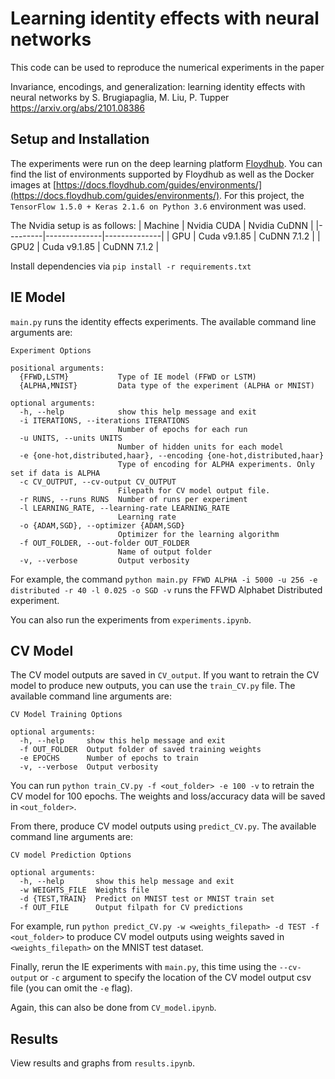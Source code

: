 # Learning identity effects with neural networks

This code can be used to reproduce the numerical experiments in the paper

Invariance, encodings, and generalization: learning identity effects with neural networks
by S. Brugiapaglia, M. Liu, P. Tupper
https://arxiv.org/abs/2101.08386

## Setup and Installation

The experiments were run on the deep learning platform [Floydhub](https://www.floydhub.com/). 
You can find the list of environments supported by Floydhub as well as the Docker images at [https://docs.floydhub.com/guides/environments/](https://docs.floydhub.com/guides/environments/).
For this project, the `TensorFlow 1.5.0 + Keras 2.1.6 on Python 3.6` environment was used.

The Nvidia setup is as follows:
| Machine | Nvidia CUDA  | Nvidia CuDNN |
|---------|--------------|--------------|
| GPU     | Cuda v9.1.85 | CuDNN 7.1.2  |
| GPU2    | Cuda v9.1.85 | CuDNN 7.1.2  |


Install dependencies via `pip install -r requirements.txt`

## IE Model

`main.py` runs the identity effects experiments. The available command line arguments are:
```
Experiment Options

positional arguments:
  {FFWD,LSTM}           Type of IE model (FFWD or LSTM)
  {ALPHA,MNIST}         Data type of the experiment (ALPHA or MNIST)

optional arguments:
  -h, --help            show this help message and exit
  -i ITERATIONS, --iterations ITERATIONS
                        Number of epochs for each run
  -u UNITS, --units UNITS
                        Number of hidden units for each model
  -e {one-hot,distributed,haar}, --encoding {one-hot,distributed,haar}
                        Type of encoding for ALPHA experiments. Only set if data is ALPHA
  -c CV_OUTPUT, --cv-output CV_OUTPUT
                        Filepath for CV model output file.
  -r RUNS, --runs RUNS  Number of runs per experiment
  -l LEARNING_RATE, --learning-rate LEARNING_RATE
                        Learning rate
  -o {ADAM,SGD}, --optimizer {ADAM,SGD}
                        Optimizer for the learning algorithm
  -f OUT_FOLDER, --out-folder OUT_FOLDER
                        Name of output folder
  -v, --verbose         Output verbosity
```

For example, the command `python main.py FFWD ALPHA -i 5000 -u 256 -e distributed -r 40 -l 0.025 -o SGD -v` runs the FFWD Alphabet Distributed experiment.

You can also run the experiments from `experiments.ipynb`.

## CV Model

The CV model outputs are saved in `CV_output`. If you want to retrain the CV model to produce new outputs, you can use the `train_CV.py` file. 
The available command line arguments are:

```
CV Model Training Options

optional arguments:
  -h, --help     show this help message and exit
  -f OUT_FOLDER  Output folder of saved training weights
  -e EPOCHS      Number of epochs to train
  -v, --verbose  Output verbosity
```

You can run `python train_CV.py -f <out_folder> -e 100 -v` to retrain the CV model for 100 epochs. The weights and loss/accuracy data will be saved in `<out_folder>`.

From there, produce CV model outputs using `predict_CV.py`. The available command line arguments are:

```
CV model Prediction Options

optional arguments:
  -h, --help       show this help message and exit
  -w WEIGHTS_FILE  Weights file
  -d {TEST,TRAIN}  Predict on MNIST test or MNIST train set
  -f OUT_FILE      Output filpath for CV predictions
```

For example, run `python predict_CV.py -w <weights_filepath> -d TEST -f <out_folder>` to produce CV model outputs using weights saved in `<weights_filepath>` on the MNIST test dataset.

Finally, rerun the IE experiments with `main.py`, this time using the `--cv-output` or `-c` argument to specify the location of the CV model output csv file (you can omit the `-e` flag).

Again, this can also be done from `CV_model.ipynb`.

## Results

View results and graphs from `results.ipynb`.
